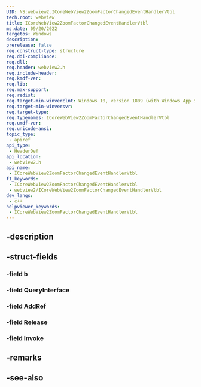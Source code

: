```yaml
---
UID: NS:webview2.ICoreWebView2ZoomFactorChangedEventHandlerVtbl
tech.root: webview
title: ICoreWebView2ZoomFactorChangedEventHandlerVtbl
ms.date: 09/20/2022
targetos: Windows
description: 
prerelease: false
req.construct-type: structure
req.ddi-compliance: 
req.dll: 
req.header: webview2.h
req.include-header: 
req.kmdf-ver: 
req.lib: 
req.max-support: 
req.redist: 
req.target-min-winverclnt: Windows 10, version 1809 (with Windows App SDK 1.1 or later)
req.target-min-winversvr: 
req.target-type: 
req.typenames: ICoreWebView2ZoomFactorChangedEventHandlerVtbl
req.umdf-ver: 
req.unicode-ansi: 
topic_type:
 - apiref
api_type:
 - HeaderDef
api_location:
 - webview2.h
api_name:
 - ICoreWebView2ZoomFactorChangedEventHandlerVtbl
f1_keywords:
 - ICoreWebView2ZoomFactorChangedEventHandlerVtbl
 - webview2/ICoreWebView2ZoomFactorChangedEventHandlerVtbl
dev_langs:
 - c++
helpviewer_keywords:
 - ICoreWebView2ZoomFactorChangedEventHandlerVtbl
---
```


## -description

## -struct-fields

### -field b

### -field QueryInterface

### -field AddRef

### -field Release

### -field Invoke

## -remarks

## -see-also

